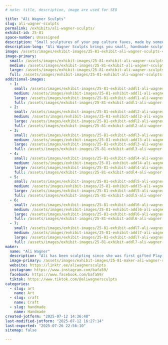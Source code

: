 ```yaml
---
# note: title, description, image are used for SEO

title: "Ali Wagner Sculpts"
slug: ali-wagner-sculpts
permalink: /exhibits/ali-wagner-sculpts/
exhibit-id: 25-81
space-number: Unassigned
description: "Small sculptures of your pop culture faves, made by someone who loves making cute things!"
description-long: "Ali Wagner Sculpts brings you small, handmade sculptures of characters from media that nerds love. Every piece is hand sculpted in clay, before molds are made and everything is cast in a plastic resin. Once the pieces are cast, they're hand-painted and put on an adorable background so you can take them home and put them on your wall to celebrate your favorite characters. These little art pieces are delightfully collectable and extremely adorable!"
image: /assets/images/exhibit-images/25-81-exhibit-ali-wagner-sculpts-46514464-2187085821532811-1753442418889326592-o-large.jpg
image-primary: 
  small: /assets/images/exhibit-images/25-81-exhibit-ali-wagner-sculpts-46514464-2187085821532811-1753442418889326592-o-small.jpg
  medium: /assets/images/exhibit-images/25-81-exhibit-ali-wagner-sculpts-46514464-2187085821532811-1753442418889326592-o-medium.jpg
  large: /assets/images/exhibit-images/25-81-exhibit-ali-wagner-sculpts-46514464-2187085821532811-1753442418889326592-o-large.jpg
  full: /assets/images/exhibit-images/25-81-exhibit-ali-wagner-sculpts-46514464-2187085821532811-1753442418889326592-o-full.jpg
additional-images: 
  - 1:
    small: /assets/images/exhibit-images/25-81-exhibit-addl1-ali-wagner-sculpts-img-1255-small.jpg
    medium: /assets/images/exhibit-images/25-81-exhibit-addl1-ali-wagner-sculpts-img-1255-medium.jpg
    large: /assets/images/exhibit-images/25-81-exhibit-addl1-ali-wagner-sculpts-img-1255-large.jpg
    full: /assets/images/exhibit-images/25-81-exhibit-addl1-ali-wagner-sculpts-img-1255-full.jpg
  - 2:
    small: /assets/images/exhibit-images/25-81-exhibit-addl2-ali-wagner-sculpts-img-1504-small.jpg
    medium: /assets/images/exhibit-images/25-81-exhibit-addl2-ali-wagner-sculpts-img-1504-medium.jpg
    large: /assets/images/exhibit-images/25-81-exhibit-addl2-ali-wagner-sculpts-img-1504-large.jpg
    full: /assets/images/exhibit-images/25-81-exhibit-addl2-ali-wagner-sculpts-img-1504-full.jpg
  - 3:
    small: /assets/images/exhibit-images/25-81-exhibit-addl3-ali-wagner-sculpts-bj-small.png
    medium: /assets/images/exhibit-images/25-81-exhibit-addl3-ali-wagner-sculpts-bj-medium.png
    large: /assets/images/exhibit-images/25-81-exhibit-addl3-ali-wagner-sculpts-bj-large.png
    full: /assets/images/exhibit-images/25-81-exhibit-addl3-ali-wagner-sculpts-bj-full.png
  - 4:
    small: /assets/images/exhibit-images/25-81-exhibit-addl4-ali-wagner-sculpts-44846077-2172485049659555-3873548257422475264-o-small.jpg
    medium: /assets/images/exhibit-images/25-81-exhibit-addl4-ali-wagner-sculpts-44846077-2172485049659555-3873548257422475264-o-medium.jpg
    large: /assets/images/exhibit-images/25-81-exhibit-addl4-ali-wagner-sculpts-44846077-2172485049659555-3873548257422475264-o-large.jpg
    full: /assets/images/exhibit-images/25-81-exhibit-addl4-ali-wagner-sculpts-44846077-2172485049659555-3873548257422475264-o-full.jpg
  - 5:
    small: /assets/images/exhibit-images/25-81-exhibit-addl5-ali-wagner-sculpts-img-1508-small.jpg
    medium: /assets/images/exhibit-images/25-81-exhibit-addl5-ali-wagner-sculpts-img-1508-medium.jpg
    large: /assets/images/exhibit-images/25-81-exhibit-addl5-ali-wagner-sculpts-img-1508-large.jpg
    full: /assets/images/exhibit-images/25-81-exhibit-addl5-ali-wagner-sculpts-img-1508-full.jpg
  - 6:
    small: /assets/images/exhibit-images/25-81-exhibit-addl6-ali-wagner-sculpts-123406099-2722000444708010-5665664646729402847-n-small.jpg
    medium: /assets/images/exhibit-images/25-81-exhibit-addl6-ali-wagner-sculpts-123406099-2722000444708010-5665664646729402847-n-medium.jpg
    large: /assets/images/exhibit-images/25-81-exhibit-addl6-ali-wagner-sculpts-123406099-2722000444708010-5665664646729402847-n-large.jpg
    full: /assets/images/exhibit-images/25-81-exhibit-addl6-ali-wagner-sculpts-123406099-2722000444708010-5665664646729402847-n-full.jpg
  - 7:
    small: /assets/images/exhibit-images/25-81-exhibit-addl7-ali-wagner-sculpts-img-1237-small.jpg
    medium: /assets/images/exhibit-images/25-81-exhibit-addl7-ali-wagner-sculpts-img-1237-medium.jpg
    large: /assets/images/exhibit-images/25-81-exhibit-addl7-ali-wagner-sculpts-img-1237-large.jpg
    full: /assets/images/exhibit-images/25-81-exhibit-addl7-ali-wagner-sculpts-img-1237-full.jpg
maker: 
  name: "Ali Wagner"
  description: "Ali has been sculpting since she was first gifted Play-Doh as a young child, she just does it more professionally now, all these years later. She loves making small sculptures that represent some of her, and your, favorite characters from pop culture."
  image-primary: /assets/images/exhibit-images/25-81-maker-ali-wagner-sculpts-39162765-2130916267149767-4411838407005700096-n-medium.jpg
  website: https://linktr.ee/aliwagnersculpts
  instagram: https://www.instagram.com/bafa59/
  facebook: https://www.facebook.com/bafa59/
  tiktok: https://www.tiktok.com/@aliwagnersculpts
categories: 
  - slug: art
    name: Art
  - slug: craft
    name: Craft
  - slug: handmade
    name: Handmade
created-jotform: "2025-07-12 14:36:48"
last-modified-jotform: "2025-07-12 16:27:14"
last-exported: "2025-07-26 22:56:10"
sitemap: false

---
```

